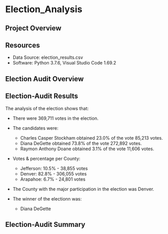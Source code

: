# Election_Analysis

## Project Overview

## Resources 

* Data Source: election_results.csv
* Software: Python 3.7.6, Visual Studio Code 1.69.2

## Election Audit Overview

## Election-Audit Results 
The analysis of the election shows that:
- There were 369,711 votes in the election.

- The candidates were:
  - Charles Casper Stockham obtained 23.0% of the vote 85,213 votes.
  - Diana DeGette obtained 73.8% of the vote 272,892 votes.
  - Raymon Anthony Doane obtained 3.1% of the vote 11,606 votes. 

- Votes & percentage per County:
  - Jefferson: 10.5% - 38,855 votes
  - Denver: 82.8% - 306,055 votes
  - Arapahoe: 6.7% - 24,801 votes

- The County with the major participation in the election was Denver.

- The winner of the electionn was:
  - Diana DeGette
  
## Election-Audit Summary 
